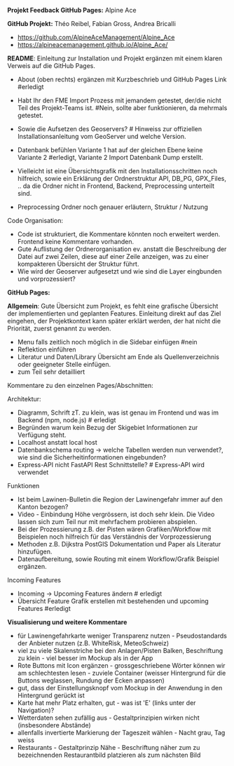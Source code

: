 **Projekt Feedback GitHub Pages:** Alpine Ace

**GitHub Projekt:** Théo Reibel, Fabian Gross, Andrea Bricalli

- https://github.com/AlpineAceManagement/Alpine_Ace
- https://alpineacemanagement.github.io/Alpine_Ace/

**README**: Einleitung zur Installation und Projekt ergänzen mit einem klaren Verweis auf die GitHub Pages.

- About (oben rechts) ergänzen mit Kurzbeschrieb und GitHub Pages Link #erledigt
- Habt Ihr den FME Import Prozess mit jemandem getestet, der/die nicht Teil des Projekt-Teams ist. #Nein, sollte aber funktionieren, da mehrmals getestet.
- Sowie die Aufsetzen des Geoservers? # Hinweiss zur offiziellen Installationsanleitung vom GeoServer und welche Version.
- Datenbank befühlen Variante 1 hat auf der gleichen Ebene keine Variante 2 #erledigt, Variante 2 Import Datenbank Dump erstellt.
- Vielleicht ist eine Übersichtsgrafik mit den Installationsschritten noch hilfreich, sowie ein Erklärung der Ordnerstruktur API, DB_PG, GPX_Files, .. da die Ordner nicht in Frontend, Backend, Preprocessing unterteilt sind.

- Preprocessing Ordner noch genauer erläutern, Struktur / Nutzung

Code Organisation:

- Code ist strukturiert, die Kommentare könnten noch erweitert werden. Frontend keine Kommentare vorhanden.
- Gute Auflistung der Ordnerorganisation ev. anstatt die Beschreibung der Datei auf zwei Zeilen, diese auf einer Zeile anzeigen, was zu einer kompakteren Übersicht der Struktur führt.
- Wie wird der Geoserver aufgesetzt und wie sind die Layer eingbunden und vorprozessiert?

**GitHub Pages:**

**Allgemein**: Gute Übersicht zum Projekt, es fehlt eine grafische Übersicht der implementierten und geplanten Features. Einleitung direkt auf das Ziel eingehen, der Projektkontext kann später erklärt werden, der hat nicht die Priorität, zuerst genannt zu werden.

- Menu falls zeitlich noch möglich in die Sidebar einfügen #nein
- Reflektion einführen
- Literatur und Daten/Library Übersicht am Ende als Quellenverzeichnis oder geeigneter Stelle einfügen.
- zum Teil sehr detailliert

Kommentare zu den einzelnen Pages/Abschnitten:

Architektur:

- Diagramm, Schrift zT. zu klein, was ist genau im Frontend und was im Backend (npm, node.js) # erledigt
- Begründen warum kein Bezug der Skigebiet Informationen zur Verfügung steht.
- Localhost anstatt local host 
- Datenbankschema routing -> welche Tabellen werden nun verwendet?, wie sind die Sicherheitinformationen eingebunden?
- Express-API nicht FastAPI Rest Schnittstelle? # Express-API wird verwendet


Funktionen

- Ist beim Lawinen-Bulletin die Region der Lawinengefahr immer auf den Kanton bezogen?
- Video - Einbindung Höhe vergrössern, ist doch sehr klein. Die Video lassen sich zum Teil nur mit mehrfachem probieren abspielen.
- Bei der Prozessierung z.B. der Pisten wären Grafiken/Workflow mit Beispielen noch hilfreich für das Verständnis der Vorprozessierung
- Methoden z.B. Dijkstra PostGIS Dokumentation und Paper als Literatur hinzufügen.
- Datenaufbereitung, sowie Routing mit einem Workflow/Grafik Beispiel ergänzen.

Incoming Features

- Incoming -> Upcoming Features ändern # erledigt
- Übersicht Feature Grafik erstellen mit bestehenden und upcoming Features #erledigt

**Visualisierung und weitere Kommentare**

- für Lawinengefahrkarte weniger Transparenz nutzen - Pseudostandards der Anbieter nutzen (z.B. WhiteRisk, MeteoSchweiz)
- viel zu viele Skalenstriche bei den Anlagen/Pisten Balken, Beschriftung zu klein - viel besser im Mockup als in der App
- Rote Buttons mit Icon ergänzen - grossgeschriebene Wörter können wir am schlechtesten lesen - zuviele Container (weisser Hintergrund für die Buttons weglassen, Rundung der Ecken anpassen)
- gut, dass der Einstellungsknopf vom Mockup in der Anwendung in den Hintergrund gerückt ist
- Karte hat mehr Platz erhalten, gut - was ist 'E' (links unter der Navigation)?
- Wetterdaten sehen zufällig aus - Gestaltprinzipien wirken nicht (insbesondere Abstände)
- allenfalls invertierte Markierung der Tageszeit wählen - Nacht grau, Tag weiss
- Restaurants - Gestaltprinzip Nähe - Beschriftung näher zum zu bezeichnenden Restaurantbild platzieren als zum nächsten Bild
